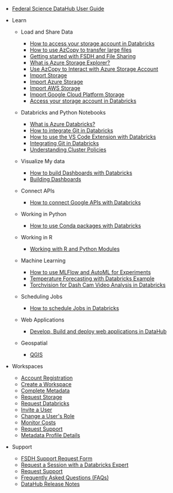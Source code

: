 - [Federal Science DataHub User Guide](/UserGuide/User-Guide.md)

- Learn
  - Load and Share Data
    - [How to access your storage account in Databricks](/UserGuide/Databricks/Access-your-storage-account-in-Databricks.md)
    - [How to use AzCopy to transfer large files](/UserGuide/Databricks/AzCopy.md)      
    - [Getting started with FSDH and File Sharing](/UserGuide/Tutorials/UseCase1.md)
    - [What is Azure Storage Explorer?](/UserGuide/Storage/Datahub-AzureStorage.md)
    - [Use AzCopy to Interact with Azure Storage Account](/UserGuide/Storage/Use-AzCopy.md)
    - [Import Storage](/UserGuide/Storage/Import-Storage.md)
    - [Import Azure Storage](/UserGuide/Storage/Import-Azure-Storage.md)
    - [Import AWS Storage](/UserGuide/Storage/Import-AWS-Storage.md)
    - [Import Google Cloud Platform Storage](/UserGuide/Storage/Import-GCP-Storage.md)
    - [Access your storage account in Databricks](/UserGuide/Databricks/Access-your-storage-account-in-Databricks.md)

  - Databricks and Python Notebooks  
    - [What is Azure Databricks?](/UserGuide/Databricks/Databricks.md)
    - [How to integrate Git in Databricks](/UserGuide/Databricks/Git-Integration.md)
    - [How to use the VS Code Extension with Databricks](/UserGuide/Databricks/vscode_extension.md)
    - [Integrating Git in Databricks](/UserGuide/Databricks/Git-Integration.md)
    - [Understanding Cluster Policies](/UserGuide/Databricks/Cluster-Policies.md)

  - Visualize My data
    - [How to build Dashboards with Databricks](/UserGuide/Databricks/Dashboarding.md)
    - [Building Dashboards](/UserGuide/Databricks/Dashboarding.md)

  - Connect APIs
    - [How to connect Google APIs with Databricks](/UserGuide/Databricks/Connecting-Google-API.md)

  - Working in Python
    - [How to use Conda packages with Databricks](/UserGuide/Databricks/Conda-Packages.md)  

  - Working in R
    - [Working with R and Python Modules](/UserGuide/Databricks/Modules.md)

  - Machine Learning
    - [How to use MLFlow and AutoML for Experiments](/UserGuide/Databricks/Experiments-Automl.md)
    - [Temperature Forecasting with Databricks Example](/UserGuide/Tutorials/SST-Forecasting.md)
    - [Torchvision for Dash Cam Video Analysis in Databricks](/UserGuide/Tutorials/Torchvision.md)

  - Scheduling Jobs
    - [How to schedule Jobs in Databricks](/UserGuide/Databricks/Workflows.md)

  - Web Applications
    - [Develop, Build and deploy web applications in DataHub](/UserGuide/Tutorials/Build-deploy-webapp.md)
  
  - Geospatial
    - [QGIS](https://www.statcan.gc.ca/en/wtc/online-lectures/qgis/2020020)


- Workspaces
  - [Account Registration](/UserGuide/Preregistration/Preregistration.md)
  - [Create a Workspace](/UserGuide/GettingStarted/Creating-a-workspace.md)
  - [Complete Metadata](/UserGuide/GettingStarted/Complete-metadata.md)
  - [Request Storage](/UserGuide/GettingStarted/Request-storage.md)
  - [Request Databricks](/UserGuide/GettingStarted/Request-databricks.md)
  - [Invite a User](/UserGuide/GettingStarted/Invite-a-user.md)
  - [Change a User's Role](/UserGuide/GettingStarted/Change-a-user-role.md)
  - [Monitor Costs](/UserGuide/GettingStarted/Monitor-workspace-costs.md)
  - [Request Support](/UserGuide/GettingStarted/Logging-a-ticket.md)
  - [Metadata Profile Details](/UserGuide/Workspace/Workspace-Profile-Metadata.md)

- Support
  - [FSDH Support Request Form](/UserGuide/FSDH-Support-Request-Form.md)
  - [Request a Session with a Databricks Expert](/UserGuide/Databricks/Request-databricks-session.md)
  - [Request Support](/UserGuide/GettingStarted/Logging-a-ticket.md)
  - [Frequently Asked Questions (FAQs)](/UserGuide/FSDH-FAQs.md)
  - [DataHub Release Notes](/UserGuide/Release-Notes.md)
